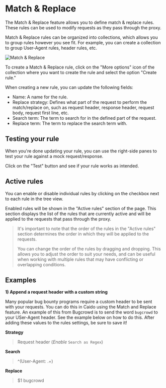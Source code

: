 # Match & Replace

The Match & Replace feature allows you to define match & replace rules. These rules can be used to modify requests as they pass through the proxy.

Match & Replace rules can be organized into collections, which allows you to group rules however you see fit. For example, you can create a collection to group User-Agent rules, header rules, etc.

<img alt="Match & Replace" src="/_images/tamper.png" no-shadow/>

To create a Match & Replace rule, click on the "More options" icon of the collection where you want to create the rule and select the option "Create rule."

When creating a new rule, you can update the following fields:

- Name: A name for the rule.
- Replace strategy: Defines what part of the request to perform the match/replace on, such as request header, response header, request body, request first line, etc.
- Search term: The term to search for in the defined part of the request.
- Replace term: The term to replace the search term with.

## Testing your rule

When you're done updating your rule, you can use the right-side panes to test your rule against a mock request/response.

Click on the "Test" button and see if your rule works as intended.

## Active rules

You can enable or disable individual rules by clicking on the checkbox next to each rule in the tree view.

Enabled rules will be shown in the "Active rules" section of the page. This section displays the list of the rules that are currently active and will be applied to the requests that pass through the proxy.

> It's important to note that the order of the rules in the "Active rules" section determines the order in which they will be applied to the requests.
>
> You can change the order of the rules by dragging and dropping. This allows you to adjust the order to suit your needs, and can be useful when working with multiple rules that may have conflicting or overlapping conditions.

## Examples

**1) Append a request header with a custom string**

Many popular bug bounty programs require a custom header to be sent with your requests. You can do this in Caido using the Match and Replace feature. An example of this from Bugcrowd is to send the word `bugcrowd` to your USer-Agent header. See the example below on how to do this. After adding these values to the rules settings, be sure to save it!

**Strategy**
> Request header (_Enable_ `Search as Regex`)
> 

**Search**
> ^(User-Agent: .+)

**Replace**
> $1 bugcrowd

